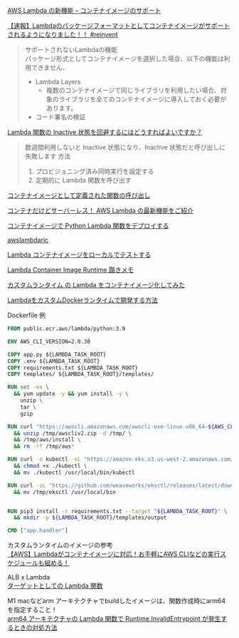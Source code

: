 [AWS Lambda の新機能 – コンテナイメージのサポート](https://aws.amazon.com/jp/blogs/news/new-for-aws-lambda-container-image-support/)

[【速報】Lambdaのパッケージフォーマットとしてコンテナイメージがサポートされるようになりました！！ #reinvent](https://dev.classmethod.jp/articles/lambda-support-oci-container-image/)

> サポートされないLambdaの機能  
> パッケージ形式としてコンテナイメージを選択した場合、以下の機能は利用できません、
>
> - Lambda Layers
>   - 複数のコンテナイメージで同じライブラリを利用したい場合、対象のライブラリを全てのコンテナイメージに導入しておく必要があります。
> - コード署名の検証

[Lambda 関数の Inactive 状態を回避するにはどうすればよいですか？](https://dev.classmethod.jp/articles/tsnote-aws-lambda-how-can-i-avoid-the-inactive-state-of-the-lambda-function/)

> 数週間利用しないと Inactive 状態になり、Inactive 状態だと呼び出しに失敗します
> 方法
> 1. プロビジョニング済み同時実行を設定する
> 2. 定期的に Lambda 関数を呼び出す

[コンテナイメージとして定義された関数の呼び出し](https://docs.aws.amazon.com/ja_jp/lambda/latest/dg/invocation-images.html)

[コンテナだけどサーバーレス！ AWS Lambda の最新機能をご紹介](https://dev.classmethod.jp/articles/awssummit2021-lambda-container-support/)

[コンテナイメージで Python Lambda 関数をデプロイする](https://docs.aws.amazon.com/ja_jp/lambda/latest/dg/python-image.html)

[awslambdaric](https://pypi.org/project/awslambdaric/)

[Lambda コンテナイメージをローカルでテストする](https://docs.aws.amazon.com/ja_jp/lambda/latest/dg/images-test.html)

[Lambda Container Image Runtime 躓きメモ](https://zenn.dev/sandship/articles/7c00a06fe3ba8d)

[カスタムランタイム の Lambda をコンテナイメージ化してみた](https://sadayoshi-tada.hatenablog.com/entry/2021/01/29/090600)

[LambdaをカスタムDockerランタイムで開発する方法](https://future-architect.github.io/articles/20210914a/)

Dockerfile 例

```Dockerfile
FROM public.ecr.aws/lambda/python:3.9

ENV AWS_CLI_VERSION=2.0.30

COPY app.py ${LAMBDA_TASK_ROOT}
COPY .env ${LAMBDA_TASK_ROOT}
COPY requirements.txt ${LAMBDA_TASK_ROOT}
COPY templates/ ${LAMBDA_TASK_ROOT}/templates/

RUN set -ex \
  && yum update -y && yum install -y \
    unzip \
    tar \
    gzip

RUN curl "https://awscli.amazonaws.com/awscli-exe-linux-x86_64-${AWS_CLI_VERSION}.zip" -o "/tmp/awscliv2.zip" \
  && unzip /tmp/awscliv2.zip -d /tmp/ \
  && /tmp/aws/install \
  && rm -rf /tmp/aws*

RUN curl -o kubectl -sL "https://amazon-eks.s3.us-west-2.amazonaws.com/1.21.2/2021-07-05/bin/linux/amd64/kubectl" \
  && chmod +x ./kubectl \
  && mv ./kubectl /usr/local/bin/kubectl

RUN curl -sL "https://github.com/weaveworks/eksctl/releases/latest/download/eksctl_$(uname -s)_amd64.tar.gz" | tar xz -C /tmp \
  && mv /tmp/eksctl /usr/local/bin


RUN pip3 install -r requirements.txt --target "${LAMBDA_TASK_ROOT}" \
  && mkdir -p ${LAMBDA_TASK_ROOT}/templates/output

CMD ["app.handler"]
```

カスタムランタイムのイメージの参考  
[【AWS】Lambdaがコンテナイメージに対応！お手軽にAWS CLIなどの実行スケジュールも組める！](https://noname.work/2612.html)

ALB x Lambda  
[ターゲットとしての Lambda 関数](https://docs.aws.amazon.com/ja_jp/elasticloadbalancing/latest/application/lambda-functions.html#enable-health-checks-lambda)

M1 macなどarm アーキテクチャでbuildしたイメージは、関数作成時にarm64を指定すること！  
[arm64 アーキテクチャの Lambda 関数で Runtime.InvalidEntrypoint が発生するときの対処方法](https://dev.classmethod.jp/articles/tsnote-runtime-invalidentrypoint-occurs-in-arm64-lambda-function/)

